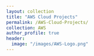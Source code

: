```yaml
---
layout: collection
title: "AWS Cloud Projects"
permalink: /AWS-Cloud-Projects/
collection: AWS
author_profile: true
header:
  image: "/images/AWS-Logo.png"
---
```


